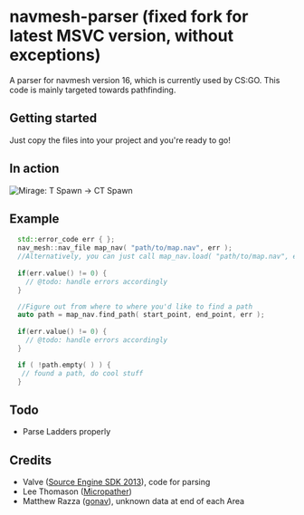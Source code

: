 # navmesh-parser (fixed fork for latest MSVC version, without exceptions)
 
A parser for navmesh version 16, which is currently used by CS:GO.
This code is mainly targeted towards pathfinding.

## Getting started

Just copy the files into your project and you're ready to go!

## In action
![Mirage: T Spawn -> CT Spawn](https://i.imgur.com/UY0ecl8.png)

## Example
```cpp
  std::error_code err { };
  nav_mesh::nav_file map_nav( "path/to/map.nav", err ); 
  //Alternatively, you can just call map_nav.load( "path/to/map.nav", err );
 
  if(err.value() != 0) {
	// @todo: handle errors accordingly
  }

  //Figure out from where to where you'd like to find a path
  auto path = map_nav.find_path( start_point, end_point, err );
 
  if(err.value() != 0) {
	// @todo: handle errors accordingly
  }

  if ( !path.empty( ) ) {
   // found a path, do cool stuff
  }
```

## Todo

- Parse Ladders properly

## Credits

- Valve ([Source Engine SDK 2013](https://github.com/ValveSoftware/source-sdk-2013)), code for parsing
- Lee Thomason ([Micropather](https://github.com/leethomason/MicroPather))
- Matthew Razza ([gonav](https://github.com/mrazza/gonav)), unknown data at end of each Area

